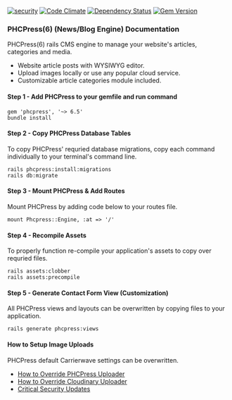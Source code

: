 [![security](https://hakiri.io/github/PHCNetworks/phc-press/master.svg)](https://hakiri.io/github/PHCNetworks/phc-press/master)
[![Code Climate](https://codeclimate.com/github/PHCNetworks/phc-press/badges/gpa.svg)](https://codeclimate.com/github/PHCNetworks/phc-press)
[![Dependency Status](https://gemnasium.com/badges/github.com/PHCNetworks/phc-press.svg)](https://gemnasium.com/github.com/PHCNetworks/phc-press)
[![Gem Version](https://badge.fury.io/rb/phcpress.svg)](https://badge.fury.io/rb/phcpress)  

### PHCPress(6) (News/Blog Engine) Documentation
PHCPress(6) rails CMS engine to manage your website's articles, categories and media.
  
* Website article posts with WYSIWYG editor.
* Upload images locally or use any popular cloud service.
* Customizable article categories module included.
  
#### Step 1 - Add PHCPress to your gemfile  and run command  

	gem 'phcpress', '~> 6.5'
	bundle install
  
#### Step 2 - Copy PHCPress Database Tables  
To copy PHCPress' requried database migrations, copy each command individually to your terminal's command line.  
  
	rails phcpress:install:migrations
	rails db:migrate
  
#### Step 3 - Mount PHCPress & Add Routes
Mount PHCPress by adding code below to your routes file.  
  
	mount Phcpress::Engine, :at => '/'
  
#### Step 4 - Recompile Assets  
To properly function re-compile your application's assets to copy over requried files.
  
	rails assets:clobber
	rails assets:precompile
  
#### Step 5 - Generate Contact Form View (Customization)  
All PHCPress views and layouts can be overwritten by copying files to your application.

	rails generate phcpress:views 
  
#### How to Setup Image Uploads
PHCPress default Carrierwave settings can be overwritten.  
  
- [How to Override PHCPress Uploader](https://github.com/PHCNetworks/phc-press/wiki/Image-Uploader---Override)
- [How to Override Cloudinary Uploader](https://github.com/PHCNetworks/phc-press/wiki/Image-Uploader-(Cloudinary))
- [Critical Security Updates](https://github.com/PHCNetworks/phc-press/wiki/Critical-Security-Updates)
